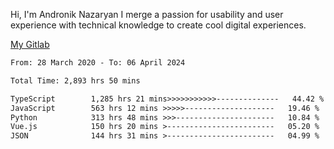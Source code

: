 Hi, I'm Andronik Nazaryan
I merge a passion for usability and user experience with technical knowledge to create cool digital experiences.

[My Gitlab](https://gitlab.com/anridev24)

<!--START_SECTION:waka-->

```txt
From: 28 March 2020 - To: 06 April 2024

Total Time: 2,893 hrs 50 mins

TypeScript        1,285 hrs 21 mins>>>>>>>>>>>--------------   44.42 %
JavaScript        563 hrs 12 mins >>>>>--------------------   19.46 %
Python            313 hrs 48 mins >>>----------------------   10.84 %
Vue.js            150 hrs 20 mins >------------------------   05.20 %
JSON              144 hrs 31 mins >------------------------   04.99 %
```

<!--END_SECTION:waka-->
